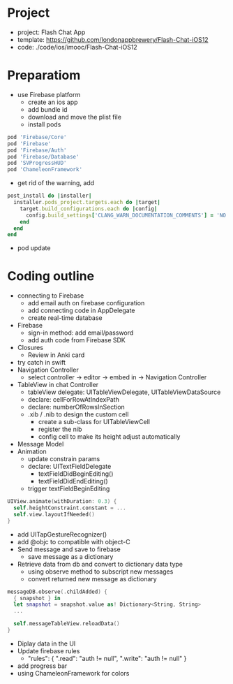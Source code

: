 # Project
- project: Flash Chat App
- template: https://github.com/londonappbrewery/Flash-Chat-iOS12
- code: ./code/ios/imooc/Flash-Chat-iOS12

# Preparatiom
- use Firebase platform
  - create an ios app
  - add bundle id
  - download and move the plist file
  - install pods
```ruby
pod 'Firebase/Core'
pod 'Firebase'
pod 'Firebase/Auth'
pod 'Firebase/Database'
pod 'SVProgressHUD'
pod 'ChameleonFramework'
```
  - get rid of the warning, add
```ruby
post_install do |installer|
  installer.pods_project.targets.each do |target|
    target.build_configurations.each do |config|
      config.build_settings['CLANG_WARN_DOCUMENTATION_COMMENTS'] = 'NO'
    end
  end
end
```
  - pod update

# Coding outline
- connecting to Firebase
  - add email auth on firebase configuration
  - add connecting code in AppDelegate
  - create real-time database
- Firebase
  - sign-in method: add email/password
  - add auth code from Firebase SDK
- Closures
  - Review in Anki card
- try catch in swift
- Navigation Controller
  - select controller -> editor -> embed in -> Navigation Controller
- TableView in chat Controller
  - tableView delegate: UITableViewDelegate, UITableViewDataSource
  - declare: cellForRowAtIndexPath
  - declare: numberOfRowsInSection
  - .xib / .nib to design the custom cell
    - create a sub-class for UITableViewCell
    - register the nib
    - config cell to make its height adjust automatically
- Message Model
- Animation
  - update constrain params
  - declare: UITextFieldDelegate
    - textFieldDidBeginEditing()
    - textFieldDidEndEditing()
  - trigger textFieldBeginEditing

```swift
UIView.animate(withDuration: 0.3) {
  self.heightConstraint.constant = ...
  self.view.layoutIfNeeded()
}
```

  - add UITapGestureRecognizer()
  - add @objc to compatible with object-C
- Send message and save to firebase
  - save message as a dictionary
- Retrieve data from db and convert to dictionary data type
  - using observe method to subscript new messages
  - convert returned new message as dictionary

```swift
messageDB.observe(.childAdded) {
  { snapshot } in
  let snapshot = snapshot.value as! Dictionary<String, String>
  ...

  self.messageTableView.reloadData()
}
```

- Diplay data in the UI
- Update firebase rules
  - "rules": {
        ".read": "auth != null",
        ".write": "auth != null"
    }
- add progress bar
- using ChameleonFramework for colors
